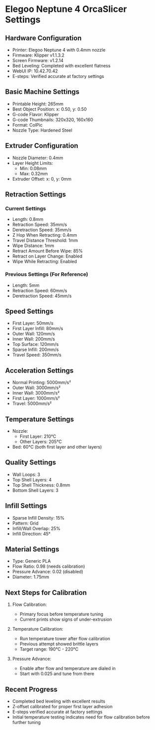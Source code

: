# Elegoo Neptune 4 OrcaSlicer Settings

## Hardware Configuration
- Printer: Elegoo Neptune 4 with 0.4mm nozzle
- Firmware: Klipper v1.1.3.2
- Screen Firmware: v1.2.14
- Bed Leveling: Completed with excellent flatness
- WebUI IP: 10.42.70.42
- E-steps: Verified accurate at factory settings

## Basic Machine Settings
- Printable Height: 265mm
- Best Object Position: x: 0.50, y: 0.50
- G-code Flavor: Klipper
- G-code Thumbnails: 320x320, 160x160
- Format: ColPic
- Nozzle Type: Hardened Steel

## Extruder Configuration
- Nozzle Diameter: 0.4mm
- Layer Height Limits:
  - Min: 0.08mm
  - Max: 0.32mm
- Extruder Offset: x: 0, y: 0mm

## Retraction Settings
### Current Settings
- Length: 0.8mm
- Retraction Speed: 35mm/s
- Deretraction Speed: 35mm/s
- Z Hop When Retracting: 0.4mm
- Travel Distance Threshold: 1mm
- Wipe Distance: 1mm
- Retract Amount Before Wipe: 85%
- Retract on Layer Change: Enabled
- Wipe While Retracting: Enabled

### Previous Settings (For Reference)
- Length: 5mm
- Retraction Speed: 60mm/s
- Deretraction Speed: 45mm/s

## Speed Settings
- First Layer: 50mm/s
- First Layer Infill: 80mm/s
- Outer Wall: 120mm/s
- Inner Wall: 200mm/s
- Top Surface: 120mm/s
- Sparse Infill: 200mm/s
- Travel Speed: 350mm/s

## Acceleration Settings
- Normal Printing: 5000mm/s²
- Outer Wall: 3000mm/s²
- Inner Wall: 3000mm/s²
- First Layer: 1000mm/s²
- Travel: 5000mm/s²

## Temperature Settings
- Nozzle:
  - First Layer: 210°C
  - Other Layers: 205°C
- Bed: 60°C (both first layer and other layers)

## Quality Settings
- Wall Loops: 3
- Top Shell Layers: 4
- Top Shell Thickness: 0.8mm
- Bottom Shell Layers: 3

## Infill Settings
- Sparse Infill Density: 15%
- Pattern: Grid
- Infill/Wall Overlap: 25%
- Infill Direction: 45°

## Material Settings
- Type: Generic PLA
- Flow Ratio: 0.98 (needs calibration)
- Pressure Advance: 0.02 (disabled)
- Diameter: 1.75mm

## Next Steps for Calibration

1. Flow Calibration:
   - Primary focus before temperature tuning
   - Current prints show signs of under-extrusion

2. Temperature Calibration:
   - Run temperature tower after flow calibration
   - Previous attempt showed brittle layers
   - Target range: 190°C - 220°C

3. Pressure Advance:
   - Enable after flow and temperature are dialed in
   - Start with 0.025 and tune from there

## Recent Progress
- Completed bed leveling with excellent results
- Z-offset calibrated for proper first layer adhesion
- E-steps verified accurate at factory settings
- Initial temperature testing indicates need for flow calibration before further tuning